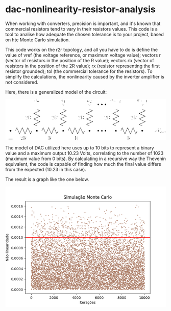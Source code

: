 # dac-nonlinearity-resistor-analysis
When working with converters, precision is important, and it's known that commercial resistors tend to vary in their resistors values. This code is a tool to analise how adequate the chosen tolerance is to your project, based on hte Monte Carlo simulation.

This code works on the r2r topology, and all you have to do is define the value of vref (the voltage reference, or maximum voltage value); vectors r (vector of resistors  in the position of the R value); vectors rb (vector of resistors in the position of the 2R value); rx (resistor representing the first resistor grounded); tol (the commercial tolerance for the resistors). To simplify the calculations, the nonlinearity caused by the inverter amplifier is not considered.

Here, there is a generalized model of the circuit:

![fig1](img/r2r-ladder.png)

The model of DAC utilized here uses up to 10 bits to represent a binary value and a maximum output 10.23 Volts, correlating to the number of 1023 (maximum value from 0 bits). By calculating in a recursive way the Thevenin equivalent, the code is capable of finding how much the final value differs from the expected (10.23 in this case).

The result is a graph like the one below.

![fig1](img/fig_sim.png)
